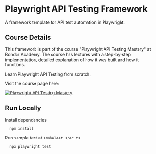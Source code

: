 
# Playwright API Testing Framework

A framework template for API test automation in Playwright.


## Course Details

This framework is part of the course "Playwright API Testing Mastery" at Bondar Academy. 
The course has lectures with a step-by-step implementation, detailed explanation of how it was built and how it functions.

Learn Playwright API Testing from scratch.

Visit the course page here:

[![Playwright API Testing Mastery](https://img.shields.io/badge/Playwright_API_Testing_Mastery-blue?style=for-the-badge)](https://www.bondaracademy.com/course/playwright-api-testing-mastery?utm_source=github&utm_medium=readme)


## Run Locally



Install dependencies

```bash
  npm install
```

Run sample test at `smokeTest.spec.ts`

```bash
  npx playwright test
```

